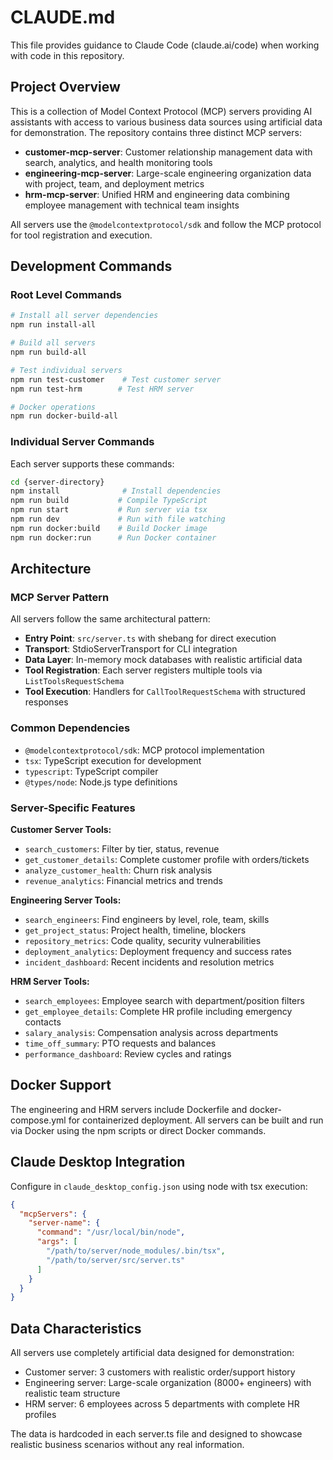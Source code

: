 # CLAUDE.md

This file provides guidance to Claude Code (claude.ai/code) when working with code in this repository.

## Project Overview

This is a collection of Model Context Protocol (MCP) servers providing AI assistants with access to various business data sources using artificial data for demonstration. The repository contains three distinct MCP servers:

- **customer-mcp-server**: Customer relationship management data with search, analytics, and health monitoring tools
- **engineering-mcp-server**: Large-scale engineering organization data with project, team, and deployment metrics  
- **hrm-mcp-server**: Unified HRM and engineering data combining employee management with technical team insights

All servers use the `@modelcontextprotocol/sdk` and follow the MCP protocol for tool registration and execution.

## Development Commands

### Root Level Commands
```bash
# Install all server dependencies
npm run install-all

# Build all servers
npm run build-all

# Test individual servers
npm run test-customer    # Test customer server
npm run test-hrm        # Test HRM server

# Docker operations
npm run docker-build-all
```

### Individual Server Commands
Each server supports these commands:
```bash
cd {server-directory}
npm install              # Install dependencies
npm run build           # Compile TypeScript
npm run start           # Run server via tsx
npm run dev             # Run with file watching
npm run docker:build    # Build Docker image
npm run docker:run      # Run Docker container
```

## Architecture

### MCP Server Pattern
All servers follow the same architectural pattern:
- **Entry Point**: `src/server.ts` with shebang for direct execution
- **Transport**: StdioServerTransport for CLI integration
- **Data Layer**: In-memory mock databases with realistic artificial data
- **Tool Registration**: Each server registers multiple tools via `ListToolsRequestSchema`
- **Tool Execution**: Handlers for `CallToolRequestSchema` with structured responses

### Common Dependencies
- `@modelcontextprotocol/sdk`: MCP protocol implementation
- `tsx`: TypeScript execution for development
- `typescript`: TypeScript compiler
- `@types/node`: Node.js type definitions

### Server-Specific Features

**Customer Server Tools:**
- `search_customers`: Filter by tier, status, revenue
- `get_customer_details`: Complete customer profile with orders/tickets
- `analyze_customer_health`: Churn risk analysis
- `revenue_analytics`: Financial metrics and trends

**Engineering Server Tools:**
- `search_engineers`: Find engineers by level, role, team, skills
- `get_project_status`: Project health, timeline, blockers
- `repository_metrics`: Code quality, security vulnerabilities
- `deployment_analytics`: Deployment frequency and success rates
- `incident_dashboard`: Recent incidents and resolution metrics

**HRM Server Tools:**
- `search_employees`: Employee search with department/position filters
- `get_employee_details`: Complete HR profile including emergency contacts
- `salary_analysis`: Compensation analysis across departments
- `time_off_summary`: PTO requests and balances
- `performance_dashboard`: Review cycles and ratings

## Docker Support

The engineering and HRM servers include Dockerfile and docker-compose.yml for containerized deployment. All servers can be built and run via Docker using the npm scripts or direct Docker commands.

## Claude Desktop Integration

Configure in `claude_desktop_config.json` using node with tsx execution:
```json
{
  "mcpServers": {
    "server-name": {
      "command": "/usr/local/bin/node",
      "args": [
        "/path/to/server/node_modules/.bin/tsx",
        "/path/to/server/src/server.ts"
      ]
    }
  }
}
```

## Data Characteristics

All servers use completely artificial data designed for demonstration:
- Customer server: 3 customers with realistic order/support history
- Engineering server: Large-scale organization (8000+ engineers) with realistic team structure
- HRM server: 6 employees across 5 departments with complete HR profiles

The data is hardcoded in each server.ts file and designed to showcase realistic business scenarios without any real information.
